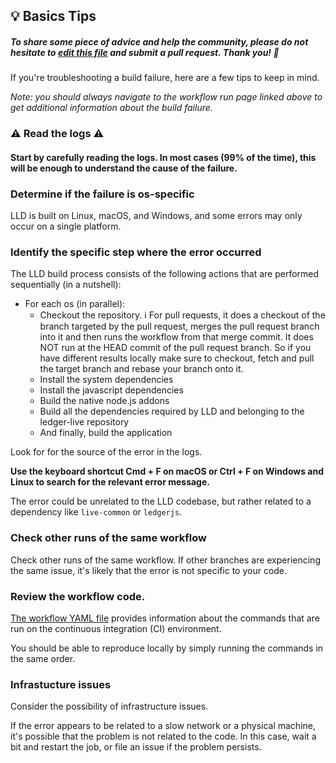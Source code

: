 ## 💡 Basics Tips

##### To share some piece of advice and help the community, please do not hesitate to [edit this file](https://github.com/LedgerHQ/ledger-live/edit/develop/tools/github-bot/tips/build-desktop-external.md) and submit a pull request. Thank you! 🙏

If you're troubleshooting a build failure, here are a few tips to keep in mind.

_Note: you should always navigate to the workflow run page linked above to get additional information about the build failure._

### ⚠️ Read the logs ⚠️

#### Start by carefully reading the logs. In most cases (99% of the time), this will be enough to understand the cause of the failure.

### Determine if the failure is os-specific

LLD is built on Linux, macOS, and Windows, and some errors may only occur on a single platform.

### Identify the specific step where the error occurred

The LLD build process consists of the following actions that are performed sequentially (in a nutshell):

- For each os (in parallel):
  - Checkout the repository. ℹ️ For pull requests, it does a checkout of the branch targeted by the pull request, merges the pull request branch into it and then runs the workflow from that merge commit. It does NOT run at the HEAD commit of the pull request branch. So if you have different results locally make sure to checkout, fetch and pull the target branch and rebase your branch onto it.
  - Install the system dependencies
  - Install the javascript dependencies
  - Build the native node.js addons
  - Build all the dependencies required by LLD and belonging to the ledger-live repository
  - And finally, build the application

Look for for the source of the error in the logs.

**Use the keyboard shortcut Cmd + F on macOS or Ctrl + F on Windows and Linux to search for the relevant error message.**

The error could be unrelated to the LLD codebase, but rather related to a dependency like `live-common` or `ledgerjs`.

### Check other runs of the same workflow

Check other runs of the same workflow. If other branches are experiencing the same issue, it's likely that the error is not specific to your code.

### Review the workflow code.

[The workflow YAML file](https://github.com/LedgerHQ/ledger-live/blob/develop/.github/workflows/build-desktop-external.yml) provides information about the commands that are run on the continuous integration (CI) environment.

You should be able to reproduce locally by simply running the commands in the same order.

### Infrastucture issues

Consider the possibility of infrastructure issues.

If the error appears to be related to a slow network or a physical machine, it's possible that the problem is not related to the code. In this case, wait a bit and restart the job, or file an issue if the problem persists.
